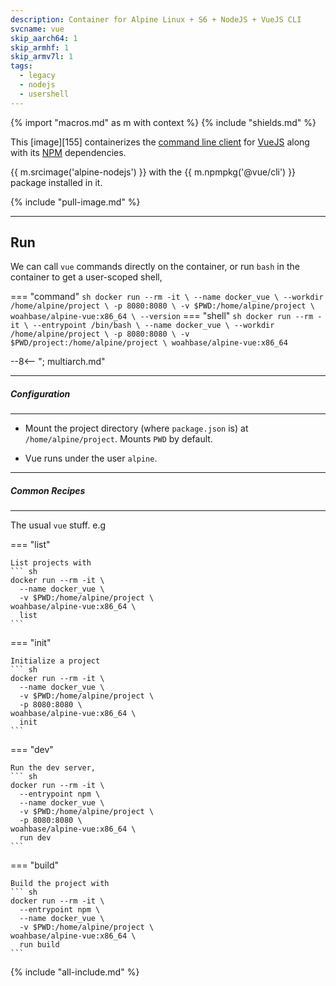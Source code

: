 ```yaml
---
description: Container for Alpine Linux + S6 + NodeJS + VueJS CLI
svcname: vue
skip_aarch64: 1
skip_armhf: 1
skip_armv7l: 1
tags:
  - legacy
  - nodejs
  - usershell
---
```


{% import "macros.md" as m with context %}
{% include "shields.md" %}

This [image][155] containerizes the [command line client][2] for
[VueJS][1] along with its [NPM][3] dependencies.

{{ m.srcimage('alpine-nodejs') }} with the {{ m.npmpkg('@vue/cli')
}} package installed in it.

{% include "pull-image.md" %}

---
Run
---

We can call `vue` commands directly on the container, or run
`bash` in the container to get a user-scoped shell,

=== "command"
    ``` sh
    docker run --rm -it \
      --name docker_vue \
      --workdir /home/alpine/project \
      -p 8080:8080 \
      -v $PWD:/home/alpine/project \
    woahbase/alpine-vue:x86_64 \
      --version
    ```
=== "shell"
    ``` sh
    docker run --rm -it \
      --entrypoint /bin/bash \
      --name docker_vue \
      --workdir /home/alpine/project \
      -p 8080:8080 \
      -v $PWD/project:/home/alpine/project \
    woahbase/alpine-vue:x86_64
    ```

--8<-- "; multiarch.md"

---
##### Configuration
---

* Mount the project directory (where `package.json` is) at
  `/home/alpine/project`. Mounts `PWD` by default.

* Vue runs under the user `alpine`.

---
##### Common Recipes
---

The usual `vue` stuff. e.g

=== "list"

    List projects with
    ``` sh
    docker run --rm -it \
      --name docker_vue \
      -v $PWD:/home/alpine/project \
    woahbase/alpine-vue:x86_64 \
      list
    ```
=== "init"

    Initialize a project
    ``` sh
    docker run --rm -it \
      --name docker_vue \
      -v $PWD:/home/alpine/project \
      -p 8080:8080 \
    woahbase/alpine-vue:x86_64 \
      init
    ```
=== "dev"

    Run the dev server,
    ``` sh
    docker run --rm -it \
      --entrypoint npm \
      --name docker_vue \
      -v $PWD:/home/alpine/project \
      -p 8080:8080 \
    woahbase/alpine-vue:x86_64 \
      run dev
    ```
=== "build"

    Build the project with
    ``` sh
    docker run --rm -it \
      --entrypoint npm \
      --name docker_vue \
      -v $PWD:/home/alpine/project \
    woahbase/alpine-vue:x86_64 \
      run build
    ```

[1]: https://vuejs.org/
[2]: https://github.com/vuejs/vue-cli
[3]: https://www.npmjs.com/

{% include "all-include.md" %}
